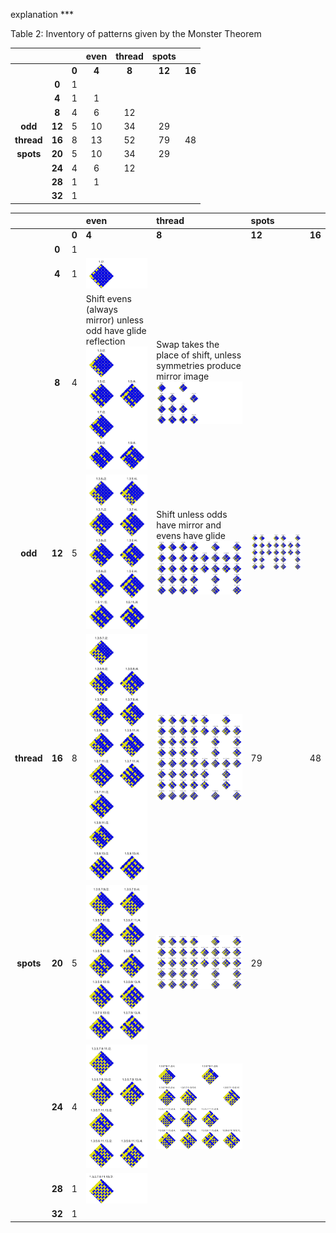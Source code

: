 explanation ***

Table 2:  Inventory of patterns given by the Monster Theorem

||   |   | **even**| **thread**| **spots**| |
|:---:|:---:|:---:|:----:|:--------:|:------:|:---:|
|| |**0**| **4**  |  **8**    |**12**   | **16** |
||**0**|1|     |       |     |    |
||**4**|1|1|||||
||**8**|4|6|12|
|**odd**|**12**|5|10|34|29|
|**thread**|**16**|8|13|52|79|48|
|**spots**|**20**|5|10|34|29|
||**24**|4|6|12|
||**28**|1|1|
||**32**|1|


||   |   | **even**| **thread**| **spots**| |
|:---:|:---:|:---|:----|:--------|:------|:---|
|| |**0**| **4**  |  **8**    |**12**   | **16** |
||**0**|1|     |       |     |    |
||**4**|1|![4plus4spots](4plus4spots.svg)|||||
||**8**|4|Shift evens (always mirror) unless odd have glide reflection![8plus4spots](8plus4spots.svg)|Swap takes the place of shift, unless symmetries produce mirror image![8plus8spots](8plus8spots.svg)|
|**odd**|**12**|5|![12plus4spots](12plus4spots.svg)|Shift unless odds have mirror and evens have glide![12plus8spots](12plus8spots.svg)|![12plus12spots](12plus12spots.svg)|
|**thread**|**16**|8|![16plus4spots](16plus4spots.svg)|![16plus8spots](16plus8spots.svg)|79|48|
|**spots**|**20**|5|![20plus4spots](20plus4spots.svg)|![20plus8spots](20plus8spots.svg)|29|
||**24**|4|![24plus4spots](24plus4spots.svg)|![24plus8spots](24plus8spots.svg)|
||**28**|1|![28plus4spots](28plus4spots.svg)|
||**32**|1|

